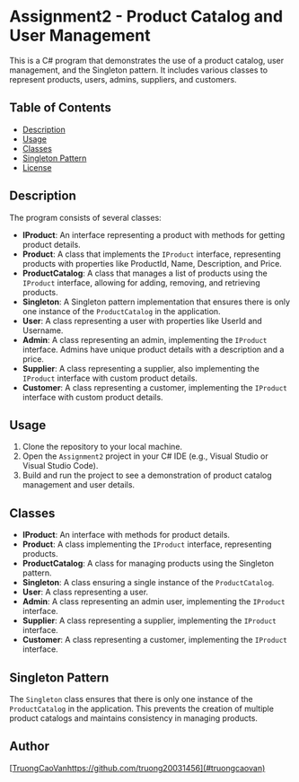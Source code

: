 
# Assignment2 - Product Catalog and User Management

This is a C# program that demonstrates the use of a product catalog, user management, and the Singleton pattern. It includes various classes to represent products, users, admins, suppliers, and customers.

## Table of Contents

- [Description](#description)
- [Usage](#usage)
- [Classes](#classes)
- [Singleton Pattern](#singleton-pattern)
- [License](#license)

## Description

The program consists of several classes:

- **IProduct**: An interface representing a product with methods for getting product details.
- **Product**: A class that implements the `IProduct` interface, representing products with properties like ProductId, Name, Description, and Price.
- **ProductCatalog**: A class that manages a list of products using the `IProduct` interface, allowing for adding, removing, and retrieving products.
- **Singleton**: A Singleton pattern implementation that ensures there is only one instance of the `ProductCatalog` in the application.
- **User**: A class representing a user with properties like UserId and Username.
- **Admin**: A class representing an admin, implementing the `IProduct` interface. Admins have unique product details with a description and a price.
- **Supplier**: A class representing a supplier, also implementing the `IProduct` interface with custom product details.
- **Customer**: A class representing a customer, implementing the `IProduct` interface with custom product details.

## Usage

1. Clone the repository to your local machine.
2. Open the `Assignment2` project in your C# IDE (e.g., Visual Studio or Visual Studio Code).
3. Build and run the project to see a demonstration of product catalog management and user details.

## Classes

- **IProduct**: An interface with methods for product details.
- **Product**: A class implementing the `IProduct` interface, representing products.
- **ProductCatalog**: A class for managing products using the Singleton pattern.
- **Singleton**: A class ensuring a single instance of the `ProductCatalog`.
- **User**: A class representing a user.
- **Admin**: A class representing an admin user, implementing the `IProduct` interface.
- **Supplier**: A class representing a supplier, implementing the `IProduct` interface.
- **Customer**: A class representing a customer, implementing the `IProduct` interface.

## Singleton Pattern

The `Singleton` class ensures that there is only one instance of the `ProductCatalog` in the application. This prevents the creation of multiple product catalogs and maintains consistency in managing products.
## Author
[[TruongCaoVan](https://github.com/truong20031456)https://github.com/truong20031456](#truongcaovan)




